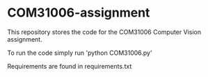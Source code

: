 # COM31006-assignment

This repository stores the code for the COM31006 Computer Vision assignment.

To run the code simply run 'python COM31006.py'

Requirements are found in requirements.txt

